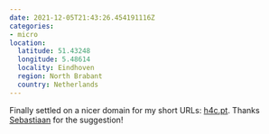 ```yaml
---
date: 2021-12-05T21:43:26.454191116Z
categories:
- micro
location:
  latitude: 51.43248
  longitude: 5.48614
  locality: Eindhoven
  region: North Brabant
  country: Netherlands
---
```


Finally settled on a nicer domain for my short URLs: [h4c.pt](https://h4c.pt). Thanks [Sebastiaan](https://seblog.nl/) for the suggestion!
